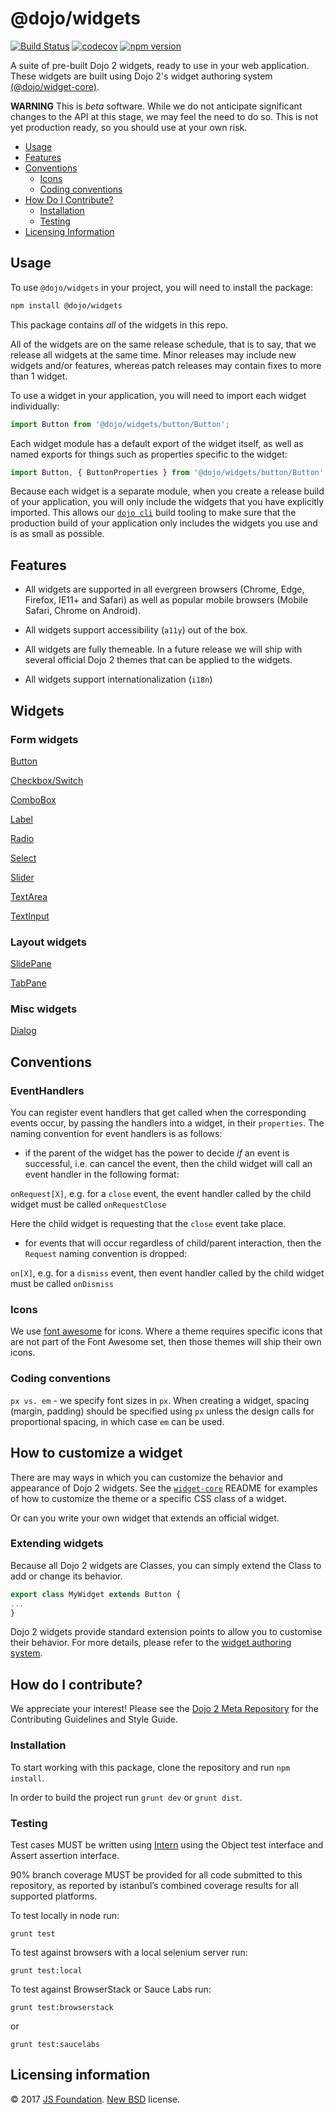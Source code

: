 # @dojo/widgets

[![Build Status](https://travis-ci.org/dojo/widgets.svg?branch=master)](https://travis-ci.org/dojo/widgets)
[![codecov](https://codecov.io/gh/dojo/widgets/branch/master/graph/badge.svg)](https://codecov.io/gh/dojo/widgets)
[![npm version](https://badge.fury.io/js/%40dojo%2Fwidgets.svg)](https://badge.fury.io/js/%40dojo%2Fwidgets)

A suite of pre-built Dojo 2 widgets, ready to use in your web application.
These widgets are built using Dojo 2's widget authoring system [(@dojo/widget-core)](https://github.com/dojo/widget-core).

**WARNING** This is _beta_ software. While we do not anticipate significant changes to the API at this stage, we may feel the need to do so.
This is not yet production ready, so you should use at your own risk.

- [Usage](#usage)
- [Features](#features)
- [Conventions](#conventions)
  - [Icons](#icons)
  - [Coding conventions](#coding-conventions)
- [How Do I Contribute?](#how-do-i-contribute)
    - [Installation](#installation)
    - [Testing](#testing)
- [Licensing Information](#licensing-information)

## Usage

To use `@dojo/widgets` in your project, you will need to install the package:

```bash
npm install @dojo/widgets
```
This package contains *all* of the widgets in this repo.

All of the widgets are on the same release schedule, that is to say, that we release all widgets at the same time.
Minor releases may include new widgets and/or features, whereas patch releases may contain fixes to more than 1 widget.

To use a widget in your application, you will need to import each widget individually:

```ts
import Button from '@dojo/widgets/button/Button';
```

Each widget module has a default export of the widget itself, as well as named exports for things such as properties specific to the widget:

```ts
import Button, { ButtonProperties } from '@dojo/widgets/button/Button';
```

Because each widget is a separate module, when you create a release build of your application, you will only include the widgets that you have explicitly imported.
This allows our [`dojo cli`](https://github.com/dojo/cli) build tooling to make sure that the production build of your application only includes the widgets you use and is as small as possible.

## Features

- All widgets are supported in all evergreen browsers (Chrome, Edge, Firefox, IE11+ and Safari) as well as popular mobile browsers (Mobile Safari, Chrome on Android).

- All widgets support accessibility (`a11y`) out of the box.

- All widgets are fully themeable.
In a future release we will ship with several official Dojo 2 themes that can be applied to the widgets.

- All widgets support internationalization (`i18n`)

## Widgets

### Form widgets
[Button](src/button/README.md)

[Checkbox/Switch](src/checkbox/README.md)

[ComboBox](src/combobox/README.md)

[Label](src/label/README.md)

[Radio](src/radio/README.md)

[Select](src/select/README.md)

[Slider](src/slider/README.md)

[TextArea](src/TextArea/README.md)

[TextInput](src/TextInput/README.md)

### Layout widgets
[SlidePane](src/slidepane/README.md)

[TabPane](src/tabpane/README.md)

### Misc widgets
[Dialog](src/dialog/README.md)

## Conventions

### EventHandlers

You can register event handlers that get called when the corresponding events occur, by passing the handlers into a widget, in their `properties`.
The naming convention for event handlers is as follows:

- if the parent of the widget has the power to decide *if* an event is successful, i.e. can cancel the event, then the child widget will call an event handler in the following format:

`onRequest[X]`, e.g. for a `close` event, the event handler called by the child widget must be called `onRequestClose`

Here the child widget is requesting that the `close` event take place.

- for events that will occur regardless of child/parent interaction, then the `Request` naming convention is dropped:

`on[X]`, e.g. for a `dismiss` event, then event handler called by the child widget must be called `onDismiss`


### Icons

We use [font awesome](http://fontawesome.io/) for icons.
Where a theme requires specific icons that are not part of the Font Awesome set, then those themes will ship their own icons.

### Coding conventions

`px vs. em` - we specify font sizes in `px`.
When creating a widget, spacing (margin, padding) should be specified using `px` unless the design calls for proportional spacing, in which case `em` can be used.


## How to customize a widget

There are may ways in which you can customize the behavior and appearance of Dojo 2 widgets.
See the [`widget-core`](https://github.com/dojo/widget-core) README for examples of how to customize the theme or a specific CSS class of a widget.

Or can you write your own widget that extends an official widget.

### Extending widgets

Because all Dojo 2 widgets are Classes, you can simply extend the Class to add or change its behavior.

```ts
export class MyWidget extends Button {
...
}
```

Dojo 2 widgets provide standard extension points to allow you to customise their behavior. For more details, please refer to the [widget authoring system](https://github.com/dojo/widget-core).


## How do I contribute?

We appreciate your interest!  Please see the [Dojo 2 Meta Repository](https://github.com/dojo/meta#readme) for the
Contributing Guidelines and Style Guide.

### Installation

To start working with this package, clone the repository and run `npm install`.

In order to build the project run `grunt dev` or `grunt dist`.

### Testing

Test cases MUST be written using [Intern](https://theintern.github.io) using the Object test interface and Assert assertion interface.

90% branch coverage MUST be provided for all code submitted to this repository, as reported by istanbul’s combined coverage results for all supported platforms.

To test locally in node run:

`grunt test`

To test against browsers with a local selenium server run:

`grunt test:local`

To test against BrowserStack or Sauce Labs run:

`grunt test:browserstack`

or

`grunt test:saucelabs`

## Licensing information

© 2017 [JS Foundation](https://js.foundation/). [New BSD](http://opensource.org/licenses/BSD-3-Clause) license.
